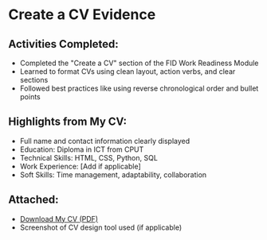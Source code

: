 # Create a CV Evidence

## Activities Completed:
- Completed the "Create a CV" section of the FID Work Readiness Module
- Learned to format CVs using clean layout, action verbs, and clear sections
- Followed best practices like using reverse chronological order and bullet points

## Highlights from My CV:
- Full name and contact information clearly displayed
- Education: Diploma in ICT from CPUT
- Technical Skills: HTML, CSS, Python, SQL
- Work Experience: [Add if applicable]
- Soft Skills: Time management, adaptability, collaboration

## Attached:
- [Download My CV (PDF)](Dyani_Khanyiso_CV.pdf)
- Screenshot of CV design tool used (if applicable)
